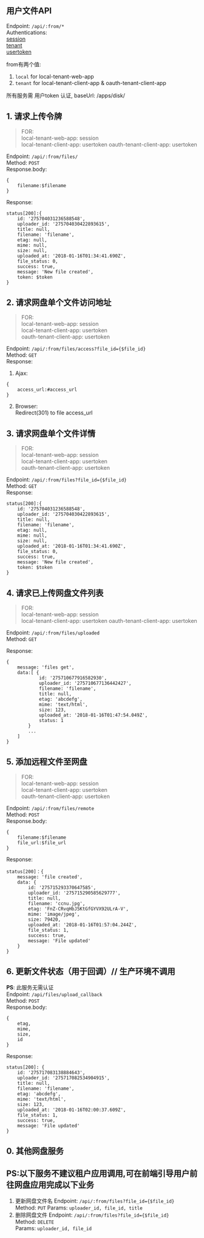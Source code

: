 ## 用户文件API

Endpoint: `/api/:from/*`  
Authentications:  
[session](https://github.com/ccnuyan/starcedu_auth/blob/master/docs/session-authentication.md)  
[tenant](https://github.com/ccnuyan/starcedu_auth/blob/master/docs/tenant-authentication.md)  
[usertoken](https://github.com/ccnuyan/starcedu_auth/blob/master/docs/usertoken-authentication.md)  

from有两个值:
1. `local` for local-tenant-web-app  
2. `tenant` for local-tenant-client-app & oauth-tenant-client-app

所有服务需 用户token 认证, baseUrl: /apps/disk/
## 1. 请求上传令牌
>FOR:  
local-tenant-web-app: session  
local-tenant-client-app: usertoken
oauth-tenant-client-app: usertoken

Endpoint: `/api/:from/files/`  
Method: `POST`    
Response.body:
```
{
    filename:$filename
}
```
Response:
```
status[200]:{ 
    id: '275704031236588548',
    uploader_id: '275704030422893615',
    title: null,
    filename: 'filename',
    etag: null,
    mime: null,
    size: null,
    uploaded_at: '2018-01-16T01:34:41.690Z',
    file_status: 0,
    success: true,
    message: 'New file created',
    token: $token 
}
```

## 2. 请求网盘单个文件访问地址
>FOR:  
local-tenant-web-app: session  
local-tenant-client-app: usertoken  
oauth-tenant-client-app: usertoken

Endpoint: `/api/:from/files/access?file_id={$file_id}`  
Method: `GET`  
Response:  
1. Ajax:
```
{
    access_url:#access_url
}
```
2. Browser:  
Redirect(301) to file access_url

## 3. 请求网盘单个文件详情
>FOR:  
local-tenant-web-app: session  
local-tenant-client-app: usertoken  
oauth-tenant-client-app: usertoken

Endpoint: `/api/:from/files?file_id={$file_id}`  
Method: `GET`  
Response:
```
status[200]:{ 
    id: '275704031236588548',
    uploader_id: '275704030422893615',
    title: null,
    filename: 'filename',
    etag: null,
    mime: null,
    size: null,
    uploaded_at: '2018-01-16T01:34:41.690Z',
    file_status: 0,
    success: true,
    message: 'New file created',
    token: $token 
}
```
## 4. 请求已上传网盘文件列表
>FOR:  
local-tenant-web-app: session  
local-tenant-client-app: usertoken
oauth-tenant-client-app: usertoken

Endpoint: `/api/:from/files/uploaded`  
Method: `GET`  

Response:
```
{ 
    message: 'files get',
    data:[ { 
            id: '275710677916582930',
            uploader_id: '275710677136442427',
            filename: 'filename',
            title: null,
            etag: 'abcdefg',
            mime: 'text/html',
            size: 123,
            uploaded_at: '2018-01-16T01:47:54.049Z',
            status: 1 
        } 
        ...
    ] 
}
```
## 5. 添加远程文件至网盘
>FOR:  
local-tenant-web-app: session  
local-tenant-client-app: usertoken  
oauth-tenant-client-app: usertoken

Endpoint: `/api/:from/files/remote`  
Method: `POST`    
Response.body:
```
{
    filename:$filename
    file_url:$file_url
}
```
Response:
```
status[200]：{ 
    message: 'file created',
    data: { 
        id: '275715293370647585',
        uploader_id: '275715290585629777',
        title: null,
        filename: 'ccnu.jpg',
        etag: 'FnZ-CRvqHbJ5KtGfGYVX92ULrA-V',
        mime: 'image/jpeg',
        size: 79420,
        uploaded_at: '2018-01-16T01:57:04.244Z',
        file_status: 1,
        success: true,
        message: 'File updated' 
    } 
}
```
## 6. 更新文件状态（用于回调）// 生产环境不调用
__PS__: 此服务无需认证  
Endpoint: `/api/files/upload_callback`  
Method: `POST`  
Response.body:
```
{
    etag,
    mime,
    size,
    id
}
```
Response: 
```
status[200]: { 
    id: '275717083138884643',
    uploader_id: '275717082534904915',
    title: null,
    filename: 'filename',
    etag: 'abcdefg',
    mime: 'text/html',
    size: 123,
    uploaded_at: '2018-01-16T02:00:37.609Z',
    file_status: 1,
    success: true,
    message: 'File updated' 
}
```


## 0. 其他网盘服务

__PS__:以下服务不建议租户应用调用,可在前端引导用户前往网盘应用完成以下业务
---
1. 更新网盘文件名
Endpoint: `/api/:from/files?file_id={$file_id}`  
Method: `PUT`
Params: `uploader_id, file_id, title`
1. 删除网盘文件
Endpoint: `/api/:from/files?file_id={$file_id}`  
Method: `DELETE`  
Params: `uploader_id, file_id`  


